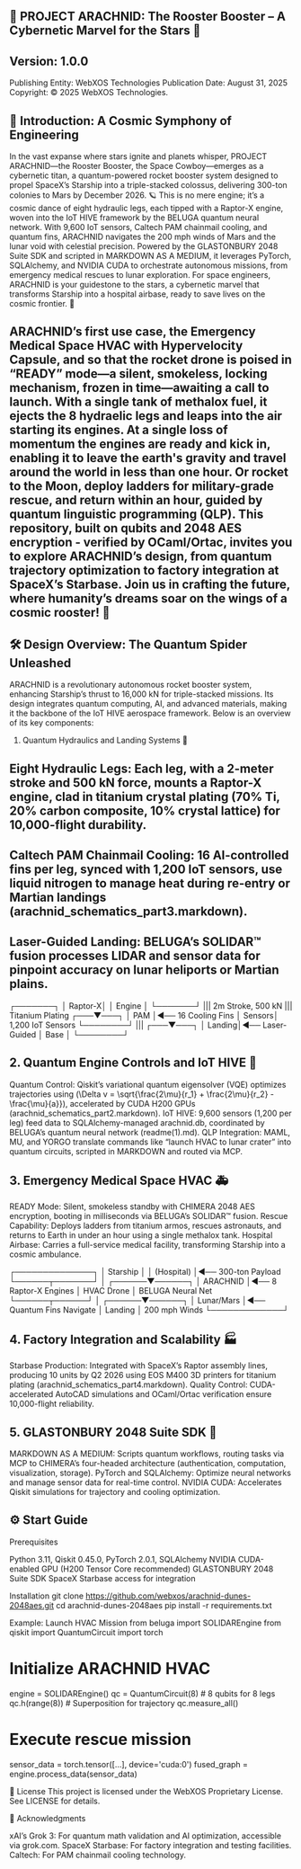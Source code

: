 ## 🚀 PROJECT ARACHNID: The Rooster Booster – A Cybernetic Marvel for the Stars 🌌

## Version: 1.0.0 
Publishing Entity: WebXOS Technologies 
Publication Date: August 31, 2025 Copyright: © 2025 WebXOS Technologies.

## 🌠 Introduction: A Cosmic Symphony of Engineering
In the vast expanse where stars ignite and planets whisper, PROJECT ARACHNID—the Rooster Booster, the Space Cowboy—emerges as a cybernetic titan, a quantum-powered rocket booster system designed to propel SpaceX’s Starship into a triple-stacked colossus, delivering 300-ton colonies to Mars by December 2026. 🪐 This is no mere engine; it’s a cosmic dance of eight hydraulic legs, each tipped with a Raptor-X engine, woven into the IoT HIVE framework by the BELUGA quantum neural network. With 9,600 IoT sensors, Caltech PAM chainmail cooling, and quantum fins, ARACHNID navigates the 200 mph winds of Mars and the lunar void with celestial precision. Powered by the GLASTONBURY 2048 Suite SDK and scripted in MARKDOWN AS A MEDIUM, it leverages PyTorch, SQLAlchemy, and NVIDIA CUDA to orchestrate autonomous missions, from emergency medical rescues to lunar exploration. For space engineers, ARACHNID is your guidestone to the stars, a cybernetic marvel that transforms Starship into a hospital airbase, ready to save lives on the cosmic frontier. 🌟

## ARACHNID’s first use case, the Emergency Medical Space HVAC with Hypervelocity Capsule, and so that the rocket drone is poised in “READY” mode—a silent, smokeless, locking mechanism, frozen in time—awaiting a call to launch. With a single tank of methalox fuel, it ejects the 8 hydraelic legs and leaps into the air starting its engines. At a single loss of momentum the engines are ready and kick in, enabling it to leave the earth's gravity and travel around the world in less than one hour. Or rocket to the Moon, deploy ladders for military-grade rescue, and return within an hour, guided by quantum linguistic programming (QLP). This repository, built on qubits and 2048 AES encryption - verified by OCaml/Ortac, invites you to explore ARACHNID’s design, from quantum trajectory optimization to factory integration at SpaceX’s Starbase. Join us in crafting the future, where humanity’s dreams soar on the wings of a cosmic rooster! 🚀

## 🛠️ Design Overview: The Quantum Spider Unleashed
ARACHNID is a revolutionary autonomous rocket booster system, enhancing Starship’s thrust to 16,000 kN for triple-stacked missions. Its design integrates quantum computing, AI, and advanced materials, making it the backbone of the IoT HIVE aerospace framework. Below is an overview of its key components:
1. Quantum Hydraulics and Landing Systems 🦿

## Eight Hydraulic Legs: Each leg, with a 2-meter stroke and 500 kN force, mounts a Raptor-X engine, clad in titanium crystal plating (70% Ti, 20% carbon composite, 10% crystal lattice) for 10,000-flight durability.

## Caltech PAM Chainmail Cooling: 16 AI-controlled fins per leg, synced with 1,200 IoT sensors, use liquid nitrogen to manage heat during re-entry or Martian landings (arachnid_schematics_part3.markdown).

## Laser-Guided Landing: BELUGA’s SOLIDAR™ fusion processes LIDAR and sensor data for pinpoint accuracy on lunar heliports or Martian plains.

   ┌───────┐
   │ Raptor-X│
   │ Engine  │
   └───────┘
       |||        2m Stroke, 500 kN
       |||        Titanium Plating
   ┌───▼───┐
   │  PAM   │◄── 16 Cooling Fins
   │ Sensors│     1,200 IoT Sensors
   └────────┘
       |||
   ┌───▼───┐
   │ Landing│◄── Laser-Guided
   │  Base  │
   └────────┘

## 2. Quantum Engine Controls and IoT HIVE 🧠

Quantum Control: Qiskit’s variational quantum eigensolver (VQE) optimizes trajectories using (\Delta v = \sqrt{\frac{2\mu}{r_1} + \frac{2\mu}{r_2} - \frac{\mu}{a}}), accelerated by CUDA H200 GPUs (arachnid_schematics_part2.markdown).
IoT HIVE: 9,600 sensors (1,200 per leg) feed data to SQLAlchemy-managed arachnid.db, coordinated by BELUGA’s quantum neural network (readme(1).md).
QLP Integration: MAML, MU, and YORGO translate commands like “launch HVAC to lunar crater” into quantum circuits, scripted in MARKDOWN and routed via MCP.

## 3. Emergency Medical Space HVAC 🚑

READY Mode: Silent, smokeless standby with CHIMERA 2048 AES encryption, booting in milliseconds via BELUGA’s SOLIDAR™ fusion.
Rescue Capability: Deploys ladders from titanium armos, rescues astronauts, and returns to Earth in under an hour using a single methalox tank.
Hospital Airbase: Carries a full-service medical facility, transforming Starship into a cosmic ambulance.

   ┌──────────────┐
   │  Starship    │
   │  (Hospital)  │◄── 300-ton Payload
   └──────┬───────┘
          │
   ┌──────▼──────┐
   │  ARACHNID   │◄── 8 Raptor-X Engines
   │  HVAC Drone │    BELUGA Neural Net
   └──────┬──────┘
          │
   ┌──────▼──────┐
   │ Lunar/Mars  │◄── Quantum Fins Navigate
   │  Landing    │    200 mph Winds
   └─────────────┘

## 4. Factory Integration and Scalability 🏭

Starbase Production: Integrated with SpaceX’s Raptor assembly lines, producing 10 units by Q2 2026 using EOS M400 3D printers for titanium plating (arachnid_schematics_part4.markdown).
Quality Control: CUDA-accelerated AutoCAD simulations and OCaml/Ortac verification ensure 10,000-flight reliability.

## 5. GLASTONBURY 2048 Suite SDK 🌌

MARKDOWN AS A MEDIUM: Scripts quantum workflows, routing tasks via MCP to CHIMERA’s four-headed architecture (authentication, computation, visualization, storage).
PyTorch and SQLAlchemy: Optimize neural networks and manage sensor data for real-time control.
NVIDIA CUDA: Accelerates Qiskit simulations for trajectory and cooling optimization.


## ⚙️ Start Guide
Prerequisites

Python 3.11, Qiskit 0.45.0, PyTorch 2.0.1, SQLAlchemy
NVIDIA CUDA-enabled GPU (H200 Tensor Core recommended)
GLASTONBURY 2048 Suite SDK
SpaceX Starbase access for integration

Installation
git clone https://github.com/webxos/arachnid-dunes-2048aes.git
cd arachnid-dunes-2048aes
pip install -r requirements.txt

Example: Launch HVAC Mission
from beluga import SOLIDAREngine
from qiskit import QuantumCircuit
import torch

# Initialize ARACHNID HVAC
engine = SOLIDAREngine()
qc = QuantumCircuit(8)  # 8 qubits for 8 legs
qc.h(range(8))  # Superposition for trajectory
qc.measure_all()

# Execute rescue mission
sensor_data = torch.tensor([...], device='cuda:0')
fused_graph = engine.process_data(sensor_data)



📜 License
This project is licensed under the WebXOS Proprietary License. See LICENSE for details.

🌟 Acknowledgments

xAI’s Grok 3: For quantum math validation and AI optimization, accessible via grok.com.
SpaceX Starbase: For factory integration and testing facilities.
Caltech: For PAM chainmail cooling technology.
